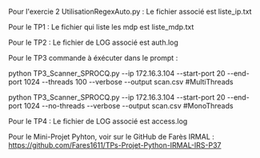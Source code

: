 Pour l'exercie 2 UtilisationRegexAuto.py : 
Le fichier associé est liste_ip.txt

Pour le TP1 : 
Le fichier qui liste les mdp est liste_mdp.txt

Pour le TP2 : Le fichier de LOG associé est auth.log

Pour le TP3 commande à éxécuter dans le prompt : 

python TP3_Scanner_SPROCQ.py --ip 172.16.3.104 --start-port 20 --end-port 1024 --threads 100 --verbose --output scan.csv #MultiThreads

python TP3_Scanner_SPROCQ.py --ip 172.16.3.104 --start-port 20 --end-port 1024 --no-threads --verbose --output scan.csv #MonoThreads

Pour le TP4 : Le fichier de LOG associé est access.log

Pour le Mini-Projet Pyhton, voir sur le GitHub de Farès IRMAL : https://github.com/Fares1611/TPs-Projet-Python-IRMAL-IRS-P37
